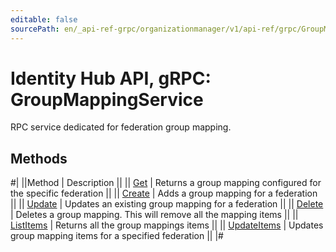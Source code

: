 ```yaml
---
editable: false
sourcePath: en/_api-ref-grpc/organizationmanager/v1/api-ref/grpc/GroupMapping/index.md
---
```


# Identity Hub API, gRPC: GroupMappingService

RPC service dedicated for federation group mapping.

## Methods

#|
||Method | Description ||
|| [Get](get.md) | Returns a group mapping configured for the specific federation ||
|| [Create](create.md) | Adds a group mapping for a federation ||
|| [Update](update.md) | Updates an existing group mapping for a federation ||
|| [Delete](delete.md) | Deletes a group mapping. This will remove all the mapping items ||
|| [ListItems](listItems.md) | Returns all the group mappings items ||
|| [UpdateItems](updateItems.md) | Updates group mapping items for a specified federation ||
|#
